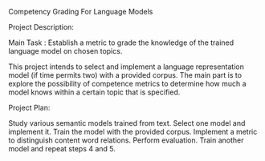 Competency Grading For Language Models

Project Description:

Main Task : Establish a metric to grade the knowledge of the trained language model on chosen topics.   

This project intends to select and implement a language representation model (if time permits two) with a provided corpus. The main part is to explore the possibility of competence metrics to determine how much a model knows within a certain topic that is specified.


Project Plan:

Study various semantic models trained from text.
Select one model and implement it.
Train the model with the provided corpus.
Implement a metric to distinguish content word relations.
Perform evaluation.
Train another model and repeat steps 4 and 5.
